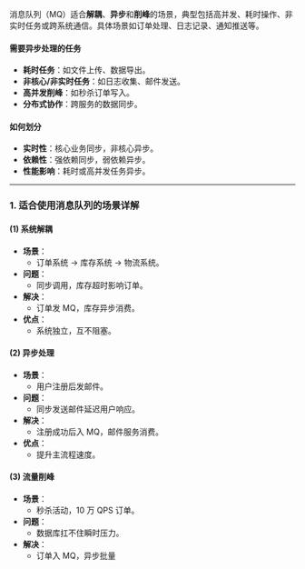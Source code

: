 
消息队列（MQ）适合**解耦**、**异步**和**削峰**的场景，典型包括高并发、耗时操作、非实时任务或跨系统通信。具体场景如订单处理、日志记录、通知推送等。

#### 需要异步处理的任务
- **耗时任务**：如文件上传、数据导出。
- **非核心/非实时任务**：如日志收集、邮件发送。
- **高并发削峰**：如秒杀订单写入。
- **分布式协作**：跨服务的数据同步。

#### 如何划分
- **实时性**：核心业务同步，非核心异步。
- **依赖性**：强依赖同步，弱依赖异步。
- **性能影响**：耗时或高并发任务异步。

---

### 1. 适合使用消息队列的场景详解
#### (1) 系统解耦
- **场景**：
  - 订单系统 -> 库存系统 -> 物流系统。
- **问题**：
  - 同步调用，库存超时影响订单。
- **解决**：
  - 订单发 MQ，库存异步消费。
- **优点**：
  - 系统独立，互不阻塞。

#### (2) 异步处理
- **场景**：
  - 用户注册后发邮件。
- **问题**：
  - 同步发送邮件延迟用户响应。
- **解决**：
  - 注册成功后入 MQ，邮件服务消费。
- **优点**：
  - 提升主流程速度。

#### (3) 流量削峰
- **场景**：
  - 秒杀活动，10 万 QPS 订单。
- **问题**：
  - 数据库扛不住瞬时压力。
- **解决**：
  - 订单入 MQ，异步批量